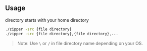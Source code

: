 ## Usage

directory starts with your home directory

```sh
./zipper -src {file directory}
./zipper -src {file directory},{file directory},...
```

> Note: Use `\` or `/` in file directory name depending on your OS.
